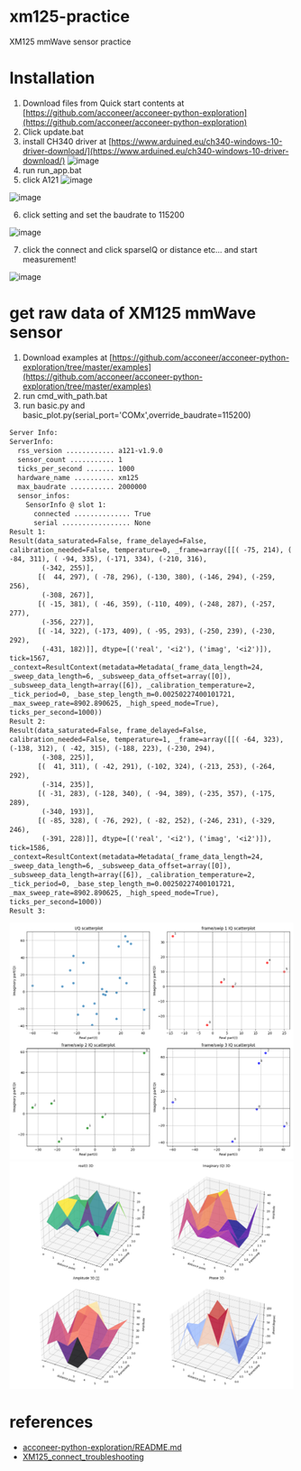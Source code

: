 # xm125-practice
XM125 mmWave sensor practice

# Installation
1. Download files from Quick start contents at [https://github.com/acconeer/acconeer-python-exploration](https://github.com/acconeer/acconeer-python-exploration)
2. Click update.bat
3. install CH340 driver at [https://www.arduined.eu/ch340-windows-10-driver-download/](https://www.arduined.eu/ch340-windows-10-driver-download/)
![image](https://github.com/user-attachments/assets/846afd27-e544-4d5f-b1c6-1ca799ba8434)
4. run run_app.bat
5. click A121
   ![image](https://github.com/user-attachments/assets/afdc622e-a9b1-418c-ac40-82a25132dd49)

![image](https://github.com/user-attachments/assets/266e5e9f-b891-4fca-8fc0-47e7e3be0201)

6. click setting and set the baudrate to 115200
   
![image](https://github.com/user-attachments/assets/69caabe3-5fb7-45b3-a513-bab92bfb697d)

7. click the connect and click sparseIQ or distance etc... and start measurement!
    
![image](https://github.com/user-attachments/assets/9476614c-0541-4f44-adb4-e7dd81593155)

# get raw data of XM125 mmWave sensor
1. Download examples at [https://github.com/acconeer/acconeer-python-exploration/tree/master/examples](https://github.com/acconeer/acconeer-python-exploration/tree/master/examples)
2. run cmd_with_path.bat
3. run basic.py and basic_plot.py(serial_port='COMx',override_baudrate=115200)
```
Server Info:
ServerInfo:
  rss_version ............ a121-v1.9.0
  sensor_count ........... 1
  ticks_per_second ....... 1000
  hardware_name .......... xm125
  max_baudrate ........... 2000000
  sensor_infos:
    SensorInfo @ slot 1:
      connected .............. True
      serial ................. None
Result 1:
Result(data_saturated=False, frame_delayed=False, calibration_needed=False, temperature=0, _frame=array([[( -75, 214), ( -84, 311), ( -94, 335), (-171, 334), (-210, 316),
        (-342, 255)],
       [(  44, 297), ( -78, 296), (-130, 380), (-146, 294), (-259, 256),
        (-308, 267)],
       [( -15, 381), ( -46, 359), (-110, 409), (-248, 287), (-257, 277),
        (-356, 227)],
       [( -14, 322), (-173, 409), ( -95, 293), (-250, 239), (-230, 292),
        (-431, 182)]], dtype=[('real', '<i2'), ('imag', '<i2')]), tick=1567, _context=ResultContext(metadata=Metadata(_frame_data_length=24, _sweep_data_length=6, _subsweep_data_offset=array([0]), _subsweep_data_length=array([6]), _calibration_temperature=2, _tick_period=0, _base_step_length_m=0.00250227400101721, _max_sweep_rate=8902.890625, _high_speed_mode=True), ticks_per_second=1000))
Result 2:
Result(data_saturated=False, frame_delayed=False, calibration_needed=False, temperature=1, _frame=array([[( -64, 323), (-138, 312), ( -42, 315), (-188, 223), (-230, 294),
        (-308, 225)],
       [(  41, 311), ( -42, 291), (-102, 324), (-213, 253), (-264, 292),
        (-314, 235)],
       [( -31, 283), (-128, 340), ( -94, 389), (-235, 357), (-175, 289),
        (-340, 193)],
       [( -85, 328), ( -76, 292), ( -82, 252), (-246, 231), (-329, 246),
        (-391, 228)]], dtype=[('real', '<i2'), ('imag', '<i2')]), tick=1586, _context=ResultContext(metadata=Metadata(_frame_data_length=24, _sweep_data_length=6, _subsweep_data_offset=array([0]), _subsweep_data_length=array([6]), _calibration_temperature=2, _tick_period=0, _base_step_length_m=0.00250227400101721, _max_sweep_rate=8902.890625, _high_speed_mode=True), ticks_per_second=1000))
Result 3:
```
![image](https://github.com/minchoCoin/xm125-practice/blob/main/iq_scatter.png)
![image](https://github.com/minchoCoin/xm125-practice/blob/main/iq_3d.png)

# references
- [acconeer-python-exploration/README.md](https://github.com/acconeer/acconeer-python-exploration/blob/master/README.md)
- [XM125_connect_troubleshooting](https://docs.sparkfun.com/SparkFun_Qwiic_Pulsed_Radar_Sensor_XM125/troubleshooting/#issue-1-connecting-to-the-acconeer-exploration-tool)
